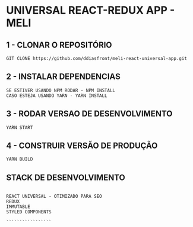 # UNIVERSAL REACT-REDUX APP - MELI

## 1 - CLONAR O REPOSITÓRIO


`````
GIT CLONE https://github.com/ddiasfront/meli-react-universal-app.git
`````

## 2 - INSTALAR DEPENDENCIAS 

`````
SE ESTIVER USANDO NPM RODAR - NPM INSTALL
CASO ESTEJA USANDO YARN - YARN INSTALL
`````

## 3 - RODAR VERSAO DE DESENVOLVIMENTO

````
YARN START 
````
 
## 4 - CONSTRUIR VERSÃO DE PRODUÇÃO

````
YARN BUILD
````




## STACK DE DESENVOLVIMENTO

``````````````````

REACT UNIVERSAL - OTIMIZADO PARA SEO
REDUX
IMMUTABLE
STYLED COMPONENTS

`````````````````